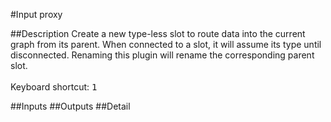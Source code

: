 #Input proxy

##Description
Create a new type-less slot to route data into the current graph from its parent. 
When connected to a slot, it will assume its type until disconnected. 
Renaming this plugin will rename the corresponding parent slot.<br><br>
Keyboard shortcut: <kbd>1</kbd>

##Inputs
##Outputs
##Detail


